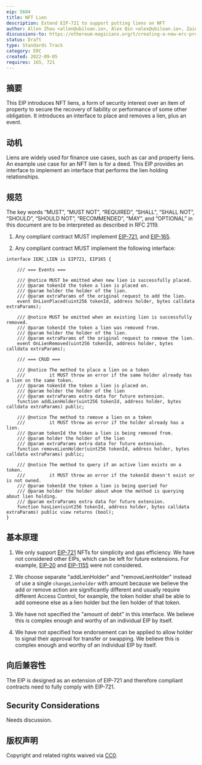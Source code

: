 ```yaml
---
eip: 5604
title: NFT Lien
description: Extend EIP-721 to support putting liens on NFT
author: Allen Zhou <allen@ubiloan.io>, Alex Qin <alex@ubiloan.io>, Zainan Victor Zhou (@xinbenlv)
discussions-to: https://ethereum-magicians.org/t/creating-a-new-erc-proposal-for-nft-lien/10683
status: Draft
type: Standards Track
category: ERC
created: 2022-09-05
requires: 165, 721
---
```


## 摘要

This EIP introduces NFT liens, a form of security interest over an item of property to secure the recovery of liability or performance of some other obligation. It introduces an interface to place and removes a lien, plus an event.

## 动机

Liens are widely used for finance use cases, such as car and property liens. An example use case for an NFT lien is for a deed. This EIP provides an interface to implement an interface that performs the lien holding relationships.

## 规范

The key words “MUST”, “MUST NOT”, “REQUIRED”, “SHALL”, “SHALL NOT”, “SHOULD”, “SHOULD NOT”, “RECOMMENDED”, “MAY”, and “OPTIONAL” in this document are to be interpreted as described in RFC 2119.

1. Any compliant contract MUST implement [EIP-721](./eip-721.md), and [EIP-165](./eip-165.md).

2. Any compliant contract MUST implement the following interface:

```solidity
interface IERC_LIEN is EIP721, EIP165 {

    /// === Events ===

    /// @notice MUST be emitted when new lien is successfully placed.
    /// @param tokenId the token a lien is placed on.
    /// @param holder the holder of the lien.
    /// @param extraParams of the original request to add the lien.
    event OnLienPlaced(uint256 tokenId, address holder, bytes calldata extraParams);

    /// @notice MUST be emitted when an existing lien is successfully removed.
    /// @param tokenId the token a lien was removed from.
    /// @param holder the holder of the lien.
    /// @param extraParams of the original request to remove the lien.
    event OnLienRemoved(uint256 tokenId, address holder, bytes calldata extraParams);

    /// === CRUD ===

    /// @notice The method to place a lien on a token
    ///         it MUST throw an error if the same holder already has a lien on the same token.
    /// @param tokenId the token a lien is placed on.
    /// @param holder the holder of the lien
    /// @param extraParams extra data for future extension.
    function addLienHolder(uint256 tokenId, address holder, bytes calldata extraParams) public;

    /// @notice The method to remove a lien on a token
    ///         it MUST throw an error if the holder already has a lien.
    /// @param tokenId the token a lien is being removed from.
    /// @param holder the holder of the lien
    /// @param extraParams extra data for future extension.
    function removeLienHolder(uint256 tokenId, address holder, bytes calldata extraParams) public;

    /// @notice The method to query if an active lien exists on a token.
    ///         it MUST throw an error if the tokenId doesn't exist or is not owned.
    /// @param tokenId the token a lien is being queried for
    /// @param holder the holder about whom the method is querying about lien holding.
    /// @param extraParams extra data for future extension.
    function hasLien(uint256 tokenId, address holder, bytes calldata extraParams) public view returns (bool);
}
```

## 基本原理

1. We only support [EIP-721](./eip-721.md) NFTs for simplicity and gas efficiency. We have not considered other EIPs, which can be left for future extensions. For example, [EIP-20](./eip-20.md) and [EIP-1155](./eip-1155.md) were not considered.

2. We choose separate "addLienHolder" and "removeLienHolder" instead of use a single `changeLienholder` with amount because we believe the add or remove action are significantly different and usually require different Access Control, for example, the token holder shall be able to add someone else as a lien holder but the lien holder of that token.

3. We have not specified the "amount of debt" in this interface. We believe this is complex enough and worthy of an individual EIP by itself.

4. We have not specified how endorsement can be applied to allow holder to signal their approval for transfer or swapping. We believe this is complex enough and worthy of an individual EIP by itself.

## 向后兼容性

The EIP is designed as an extension of EIP-721 and therefore compliant contracts need to fully comply with EIP-721.

## Security Considerations

Needs discussion.

## 版权声明

Copyright and related rights waived via [CC0](../LICENSE.md).
